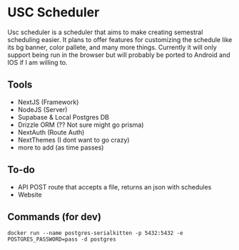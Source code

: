 # USC Scheduler
Usc scheduler is a scheduler that aims to make creating semestral scheduling easier. It plans to offer features for customizing the schedule like its bg banner, color pallete, and many more things. Currently it will only support being run in the browser but will probably be ported to Android and IOS if I am willing to.

## Tools
- NextJS (Framework)
- NodeJS (Server)
- Supabase & Local Postgres DB
- Drizzle ORM (?? Not sure might go prisma)
- NextAuth (Route Auth)
- NextThemes (I dont want to go crazy)
- more to add (as time passes)

## To-do
- API POST route that accepts a file, returns an json with schedules
- Website

## Commands (for dev)
`docker run --name postgres-serialkitten -p 5432:5432 -e POSTGRES_PASSWORD=pass -d postgres`